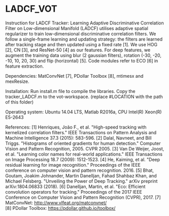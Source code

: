 # LADCF_VOT


Instruction for LADCF Tracker:
Learning Adaptive Discriminative Correlation Filter on Low-dimensional Manifold (LADCF) utilises adaptive spatial regularizer to train low-dimensional discriminative correlation filters. We follow a single-frame learning and updating strategy: the filters are learned after tracking stage and then updated using a fixed rate [1]. We use HOG [2], CN [3], and ResNet-50 [4] as our features.  For deep features, we augment the training data using blur (2 gaussian filters), rotation (-30, -20, -10, 10, 20, 30) and flip (horizontal) [5]. Code modules refer to ECO [6] in feature extraction.

Dependencies:
MatConvNet [7], PDollar Toolbox [8], mtimesx and mexResize. 

Installation:
Run install.m file to compile the libraries.
Copy the tracker_LADCF.m to the vot-workspace. (replace #LOCATION with the path of this folder)

Operating system:
Ubuntu 14.04 LTS, Matlab R2016a, CPU Intel(R) Xeon(R) E5-2643 

References:
[1] Henriques, João F., et al. "High-speed tracking with kernelized correlation filters." 
IEEE Transactions on Pattern Analysis and Machine Intelligence 37.3 (2015): 583-596.
[2] Dalal, Navneet, and Bill Triggs. "Histograms of oriented gradients for human detection." 
Computer Vision and Pattern Recognition, 2005. CVPR 2005. 
[3] Van De Weijer, Joost, et al. "Learning color names for real-world applications." 
IEEE Transactions on Image Processing 18.7 (2009): 1512-1523.
[4] He, Kaiming, et al. "Deep residual learning for image recognition." 
Proceedings of the IEEE conference on computer vision and pattern recognition. 2016.
[5] Bhat, Goutam, Joakim Johnander, Martin Danelljan, Fahad Shahbaz Khan, and 
Michael Felsberg. "Unveiling the Power of Deep Tracking." arXiv preprint arXiv:1804.06833 (2018).
[6] Danelljan, Martin, et al. "Eco: Efficient convolution operators for tracking." 
Proceedings of the 2017 IEEE Conference on Computer Vision and Pattern Recognition (CVPR), 2017.
[7] MatConvNet: http://www.vlfeat.org/matconvnet/  
[8] PDollar Toolbox: https://pdollar.github.io/toolbox/  
